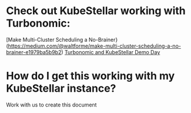 # Check out KubeStellar working with Turbonomic:
[Make Multi-Cluster Scheduling a No-Brainer}(https://medium.com/@waltforme/make-multi-cluster-scheduling-a-no-brainer-e1979ba5b9b2)
[Turbonomic and KubeStellar Demo Day](https://www.youtube.com/watch?v=B3jZTnu1LDo)

# How do I get this working with my KubeStellar instance?
Work with us to create this document
